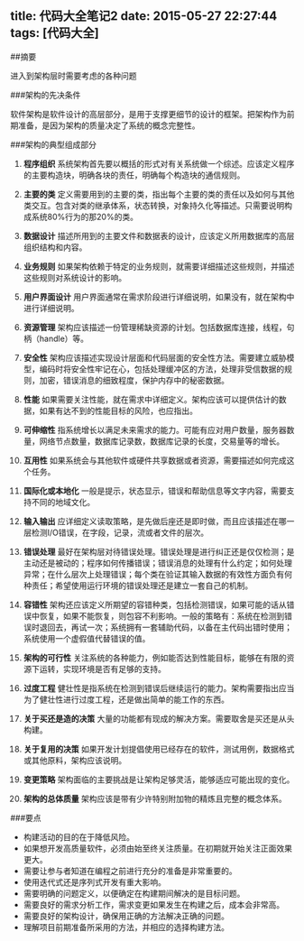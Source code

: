 title: 代码大全笔记2
date: 2015-05-27 22:27:44
tags: [代码大全]
---

##摘要

进入到架构层时需要考虑的各种问题
<!--more-->


###架构的先决条件

软件架构是软件设计的高层部分，是用于支撑更细节的设计的框架。把架构作为前期准备，是因为架构的质量决定了系统的概念完整性。

###架构的典型组成部分

1. **程序组织**
系统架构首先要以概括的形式对有关系统做一个综述。应该定义程序的主要构造块，明确各块的责任，明确每个构造块的通信规则。

2. **主要的类**
定义需要用到的主要的类，指出每个主要的类的责任以及如何与其他类交互。包含对类的继承体系，状态转换，对象持久化等描述。只需要说明构成系统80%行为的那20%的类。

3. **数据设计**
描述所用到的主要文件和数据表的设计，应该定义所用数据库的高层组织结构和内容。

4. **业务规则**
如果架构依赖于特定的业务规则，就需要详细描述这些规则，并描述这些规则对系统设计的影响。

5. **用户界面设计**
用户界面通常在需求阶段进行详细说明，如果没有，就在架构中进行详细说明。

6. **资源管理**
架构应该描述一份管理稀缺资源的计划。包括数据库连接，线程，句柄（handle）等。

7. **安全性**
架构应该描述实现设计层面和代码层面的安全性方法。需要建立威胁模型，编码时将安全性牢记在心，包括处理缓冲区的方法，处理非受信数据的规则，加密，错误消息的细致程度，保护内存中的秘密数据。

8. **性能**
如果需要关注性能，就在需求中详细定义。架构应该可以提供估计的数据，如果有达不到的性能目标的风险，也应指出。

9. **可伸缩性**
指系统增长以满足未来需求的能力。可能有应对用户数量，服务器数量，网络节点数量，数据库记录数，数据库记录的长度，交易量等的增长。

10. **互用性**
如果系统会与其他软件或硬件共享数据或者资源，需要描述如何完成这个任务。

11. **国际化或本地化**
一般是提示，状态显示，错误和帮助信息等文字内容，需要支持不同的地域文化。

12. **输入输出**
应详细定义读取策略，是先做后座还是即时做，而且应该描述在哪一层检测I/O错误，在字段，记录，流或者文件的层次。

13. **错误处理**
最好在架构层对待错误处理。错误处理是进行纠正还是仅仅检测；是主动还是被动的；程序如何传播错误；错误消息的处理有什么约定；如何处理异常；在什么层次上处理错误；每个类在验证其输入数据的有效性方面负有何种责任；希望使用运行环境的错误处理还是建立一套自己的机制。

14. **容错性**
架构还应该定义所期望的容错种类，包括检测错误，如果可能的话从错误中恢复，如果不能恢复，则包容不利影响。一般的策略有：系统在检测到错误时退回去，再试一次；系统拥有一套辅助代码，以备在主代码出错时使用；系统使用一个虚假值代替错误的值。

15. **架构的可行性**
关注系统的各种能力，例如能否达到性能目标，能够在有限的资源下运转，实现环境是否有足够的支持。

16. **过度工程**
健壮性是指系统在检测到错误后继续运行的能力。架构需要指出应当为了健壮性进行过度工程，还是做出简单的能工作的东西。

17. **关于买还是造的决策**
大量的功能都有现成的解决方案。需要取舍是买还是从头构建。

18. **关于复用的决策**
如果开发计划提倡使用已经存在的软件，测试用例，数据格式或其他原料，架构应该说明。

19. **变更策略**
架构面临的主要挑战是让架构足够灵活，能够适应可能出现的变化。

20. **架构的总体质量**
架构应该是带有少许特别附加物的精炼且完整的概念体系。


###要点

* 构建活动的目的在于降低风险。
* 如果想开发高质量软件，必须由始至终关注质量。在初期就开始关注正面效果更大。
* 需要让参与者知道在编程之前进行充分的准备是非常重要的。
* 使用迭代式还是序列式开发有重大影响。
* 需要明确的问题定义，以便确定在构建期间解决的是目标问题。
* 需要良好的需求分析工作，需求变更如果发生在构建之后，成本会非常高。
* 需要良好的架构设计，确保用正确的方法解决正确的问题。
* 理解项目前期准备所采用的方法，并相应的选择构建方法。

